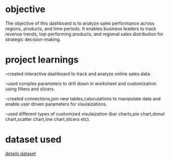 # objective

The objective of this dashboard is to analyze sales performance across regions, products, and time periods. It enables business leaders to track revenue trends, top-performing products, and regional sales distribution for strategic decision-making.

# project learnings
-created interactive dashboard to track and analyze online sales data.

-used complex parameters to drill down in worksheet and customization using filters and slicers.

-created connections,join new tables,caluculations to manipulate data and enable user driven parameters for visulaizations.

-used different types of customized visulaization (bar charts,pie chart,donut chart,scatter chart,line chart,slicers etc).

# dataset used
<a href="https://github.com/keerthi-12334/power-bi-dashboard-/blob/main/Details.csv"> details dataset</a>
